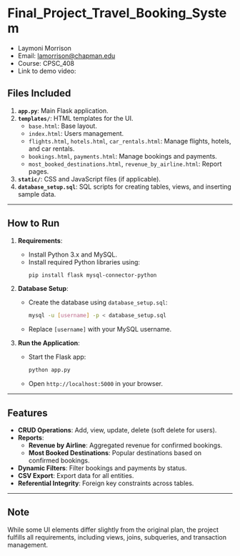 # Final_Project_Travel_Booking_System

* Laymoni Morrison
* Email: lamorrison@chapman.edu
* Course: CPSC_408
* Link to demo video: 

## Files Included
1. **`app.py`**: Main Flask application.
2. **`templates/`**: HTML templates for the UI.
   - `base.html`: Base layout.
   - `index.html`: Users management.
   - `flights.html`, `hotels.html`, `car_rentals.html`: Manage flights, hotels, and car rentals.
   - `bookings.html`, `payments.html`: Manage bookings and payments.
   - `most_booked_destinations.html`, `revenue_by_airline.html`: Report pages.
3. **`static/`**: CSS and JavaScript files (if applicable).
4. **`database_setup.sql`**: SQL scripts for creating tables, views, and inserting sample data.

---

## How to Run
1. **Requirements**:
   - Install Python 3.x and MySQL.
   - Install required Python libraries using:
     ```bash
     pip install flask mysql-connector-python
     ```

2. **Database Setup**:
   - Create the database using `database_setup.sql`:
     ```bash
     mysql -u [username] -p < database_setup.sql
     ```
   - Replace `[username]` with your MySQL username.

3. **Run the Application**:
   - Start the Flask app:
     ```bash
     python app.py
     ```
   - Open `http://localhost:5000` in your browser.

---

## Features
- **CRUD Operations**: Add, view, update, delete (soft delete for users).
- **Reports**:
  - **Revenue by Airline**: Aggregated revenue for confirmed bookings.
  - **Most Booked Destinations**: Popular destinations based on confirmed bookings.
- **Dynamic Filters**: Filter bookings and payments by status.
- **CSV Export**: Export data for all entities.
- **Referential Integrity**: Foreign key constraints across tables.

---

## Note
While some UI elements differ slightly from the original plan, the project fulfills all requirements, including views, joins, subqueries, and transaction management.
